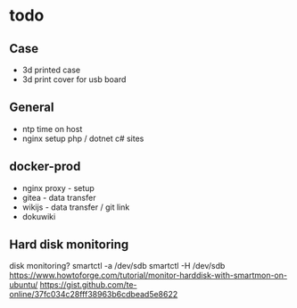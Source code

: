 # todo

## Case

  * 3d printed case
  * 3d print cover for usb board

## General

  * ntp time on host
  * nginx setup
    php / dotnet c# sites

## docker-prod
  
  * nginx proxy - setup
  * gitea - data transfer
  * wikijs - data transfer / git link
  * dokuwiki

## Hard disk monitoring

disk monitoring?
smartctl -a /dev/sdb
smartctl -H /dev/sdb
https://www.howtoforge.com/tutorial/monitor-harddisk-with-smartmon-on-ubuntu/
https://gist.github.com/te-online/37fc034c28fff38963b6cdbead5e8622
